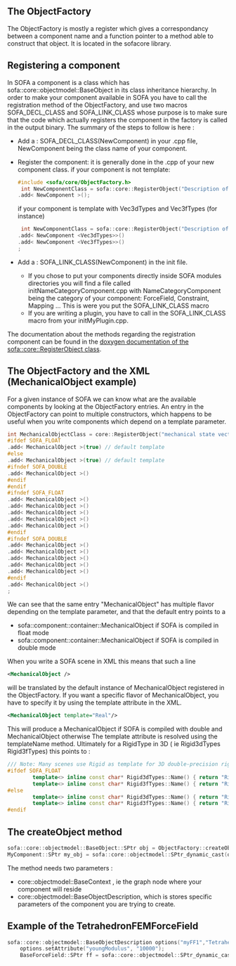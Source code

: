 The ObjectFactory
-----------------

The ObjectFactory is mostly a register which gives a correspondancy
between a component name and a function pointer to a method able to
construct that object. It is located in the sofacore library.

Registering a component
-----------------------

In SOFA a component is a class which has
sofa::core::objectmodel::BaseObject in its class inheritance hierarchy.
In order to make your component available in SOFA you have to call the
registration method of the ObjectFactory, and use two macros
SOFA\_DECL\_CLASS and SOFA\_LINK\_CLASS whose purpose is to make sure
that the code which actually registers the component in the factory is
called in the output binary. The summary of the steps to follow is here
:

-   Add a : SOFA\_DECL\_CLASS(NewComponent) in your .cpp file,
    NewComponent being the class name of your component.
-   Register the component: it is generally done in the .cpp of your new
    component class. if your component is not template:

    ``` cpp
    #include <sofa/core/ObjectFactory.h>
     int NewComponentClass = sofa::core::RegisterObject("Description of your component")
    .add< NewComponent >();
    ```

    if your component is template with Vec3dTypes and Vec3fTypes
    (for instance)

    ``` cpp
     int NewComponentClass = sofa::core::RegisterObject("Description of your component")
    .add< NewComponent <Vec3dTypes>>()
    .add< NewComponent <Vec3fTypes>>()
    ;
    ```

-   Add a : SOFA\_LINK\_CLASS(NewComponent) in the init file.
    -   If you chose to put your components directly inside SOFA modules
        directories you will find a file called
        initNameCategoryComponent.cpp with NameCategoryComponent being
        the category of your component: ForceField, Constraint,
        Mapping ... This is were you put the SOFA\_LINK\_CLASS macro
    -   If you are writing a plugin, you have to call in the
        SOFA\_LINK\_CLASS macro from your initMyPlugin.cpp.

The documentation about the methods regarding the registration component
can be found in the [doxygen documentation of the
sofa::core::RegisterObject
class](https://www.sofa-framework.org/api/SOFA/classsofa_1_1core_1_1_register_object.html "RegisterObject class").

The ObjectFactory and the XML (**MechanicalObject** example)
------------------------------------------------------------

For a given instance of SOFA we can know what are the available
components by looking at the ObjectFactory entries. An entry in the
ObjectFactory can point to multiple constructors, which happens to be
useful when you write components which depend on a template parameter.

``` cpp
int MechanicalObjectClass = core::RegisterObject("mechanical state vectors")
#ifdef SOFA_FLOAT
.add< MechanicalObject >(true) // default template
#else
.add< MechanicalObject >(true) // default template
#ifndef SOFA_DOUBLE
.add< MechanicalObject >()
#endif
#endif
#ifndef SOFA_FLOAT
.add< MechanicalObject >()
.add< MechanicalObject >()
.add< MechanicalObject >()
.add< MechanicalObject >()
.add< MechanicalObject >()
#endif
#ifndef SOFA_DOUBLE
.add< MechanicalObject >()
.add< MechanicalObject >()
.add< MechanicalObject >()
.add< MechanicalObject >()
.add< MechanicalObject >()
#endif
.add< MechanicalObject >()
;
```

We can see that the same entry "MechanicalObject" has multiple flavor
depending on the template parameter, and that the default entry points
to a

-   sofa::component::container::MechanicalObject if SOFA is compiled in
    float mode
-   sofa::component::container::MechanicalObject if SOFA is compiled in
    double mode

When you write a SOFA scene in XML this means that such a line

```xml
<MechanicalObject />
```

will be translated by the default instance of MechanicalObject
registered in the ObjectFactory. If you want a specific flavor of
MechanicalObject, you have to specify it by using the template attribute
in the XML.

```xml
<MechanicalObject template="Real"/>
```

This will produce a MechanicalObject if SOFA is compiled with double and
MechanicalObject otherwise The template attribute is resolved using the
templateName method. Ultimately for a RigidType in 3D ( ie Rigid3dTypes
Rigid3fTypes) this points to :

``` cpp
/// Note: Many scenes use Rigid as template for 3D double-precision rigid type. Changing it to Rigid3d would break backward compatibility.
#ifdef SOFA_FLOAT
        template<> inline const char* Rigid3dTypes::Name() { return "Rigid3d"; }
        template<> inline const char* Rigid3fTypes::Name() { return "Rigid"; }
#else
        template<> inline const char* Rigid3dTypes::Name() { return "Rigid"; }
        template<> inline const char* Rigid3fTypes::Name() { return "Rigid3f"; }
#endif
```

The createObject method
-----------------------

``` cpp
sofa::core::objectmodel::BaseObject::SPtr obj = ObjectFactory::createObject( /* objectmodel::BaseContext* */ context, /* objectmodel::BaseObjectDescription* */arg);
MyComponent::SPtr my_obj = sofa::core::objectmodel::SPtr_dynamic_cast(obj);
```

The method needs two parameters :

-   core::objectmodel::BaseContext , ie the graph node where your
    component will reside
-   core::objectmodel::BaseObjectDescription, which is stores specific
    parameters of the component you are trying to create.

Example of the TetrahedronFEMForceField
---------------------------------------

``` cpp
sofa::core::objectmodel::BaseObjectDescription options("myFF1","TetrahedronFEMForceField");
    options.setAttribute("youngModulus", "10000");
    BaseForceField::SPtr ff = sofa::core::objectmodel::SPtr_dynamic_cast(sofa::core::ObjectFactory::CreateObject(node, &options));
```

 
